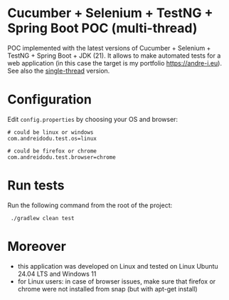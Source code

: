 # Cucumber + Selenium + TestNG + Spring Boot POC (multi-thread)

POC implemented with the latest versions of Cucumber + Selenium + TestNG + Spring Boot + JDK (21). It allows to make
automated tests for a web application (in this case the target is my portfolio https://andre-i.eu).
See also the [single-thread](https://github.com/goto-eof/andre-i-test-selenium-cucumber-spring-boot-single-thread)
version.

# Configuration

Edit `config.properties` by choosing your OS and browser:

```
# could be linux or windows
com.andreidodu.test.os=linux

# could be firefox or chrome
com.andreidodu.test.browser=chrome
```

# Run tests

Run the following command from the root of the project:

 ```
  ./gradlew clean test
 ```

# Moreover

- this application was developed on Linux and tested on Linux Ubuntu 24.04 LTS and Windows 11
- for Linux users: in case of browser issues, make sure that firefox or chrome were not installed from snap (but with
  apt-get install)

